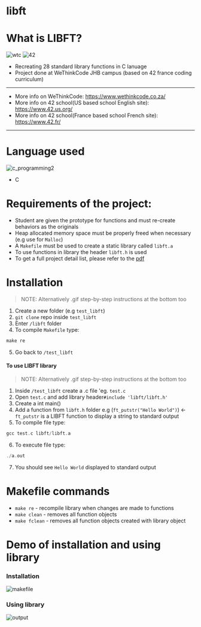 # libft
# What is LIBFT?


![wtc](https://user-images.githubusercontent.com/50704452/101298456-b6ba8a80-3836-11eb-8d68-e8e74b8897f5.gif) ![42](https://user-images.githubusercontent.com/50704452/101329754-77159200-387a-11eb-8c1a-c929b9050800.png)
- Recreating 28 standard library functions in C lanuage
- Project done at WeThinkCode JHB campus (based on 42 france coding curriculum)
***
- More info on WeThinkCode: https://www.wethinkcode.co.za/
- More info on 42 school(US based school English site): https://www.42.us.org/
- More info on 42 school(France based school French site): https://www.42.fr/
***

# Language used
![c_programming2](https://user-images.githubusercontent.com/50704452/101298658-bff82700-3837-11eb-82ea-529432360815.jpg)
- C

 
 # Requirements of the project:
 - Student are given the prototype for functions and must re-create behaviors as the originals
 - Heap allocated memory space must be properly freed when necessary (e.g use for `Malloc`)
 - A `Makefile` must be used to create a static library called `libft.a`
 - To use functions in library the header `libft.h` is  used
 - To get a full project detail list, please refer to the [pdf](https://drive.google.com/file/d/1TfamMsyEViL0BiF7JoecFWGvTHw0mruV/view)
 
# Installation
 > NOTE: Alternatively .gif step-by-step instructions at the bottom too
 1. Create a new folder (e.g `test_libft`)
 2. `git clone` repo inside `test_libft`
 3. Enter `/libft` folder
 4. To compile `Makefile` type:
 ```C
 make re
 ```
 5. Go back to `/test_libft`
 
 #### To use LIBFT library
 > NOTE: Alternatively .gif step-by-step instructions at the bottom too
 1. Inside `/test_libft` create a .c file 'eg. `test.c`
 2. Open `test.c` and add library header`#include 'libft/libft.h'`
 3. Create a int main()
 4. Add a function from `libft.h` folder e.g (`ft_putstr("Hello World")`) <- `ft_putstr` is a LIBFT function to display a string to standard output
 5. To compile file type:
 ```C
 gcc test.c libft/libft.a
 ```
 6. To execute file type:
 ```C
 ./a.out
 ```
 7. You should see `Hello World` displayed to standard output
# Makefile commands
 - `make re` - recompile library when changes are made to functions
 - `make clean` - removes all function objects
 - `make fclean` - removes all function objects created with library object
 # Demo of installation and using library
 ### Installation
 ![makefile](https://user-images.githubusercontent.com/50704452/101298031-a1446100-3834-11eb-90eb-3f502ce13a29.gif)
  ### Using library
  ![output](https://user-images.githubusercontent.com/50704452/101298118-1adc4f00-3835-11eb-923e-278d15634e4f.gif)
